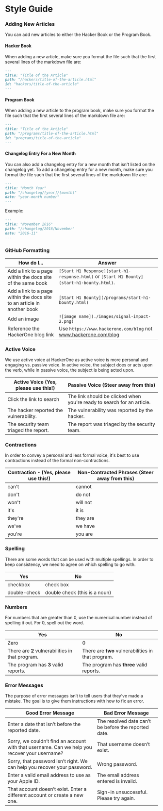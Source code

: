 # Style Guide

### Adding New Articles
You can add new articles to either the Hacker Book or the Program Book.

#### Hacker Book
When adding a new article, make sure you format the file such that the first several lines of the markdown file are:

```md
---
title: "Title of the Article"
path: "/hackers/title-of-the-article.html"
id: "hackers/title-of-the-article"
---
```

#### Program Book
When adding a new article to the program book, make sure you format the file such that the first several lines of the markdown file are:

```md
---
title: "Title of the Article"
path: "/programs/title-of-the-article.html"
id: "programs/title-of-the-article"
---
```

#### Changelog Entry For a New Month
You can also add a changelog entry for a new month that isn't listed on the changelog yet. To add a changelog entry for a new month, make sure you format the file such that the first several lines of the markdown file are:

```md
---
title: "Month Year"
path: "/changelog/[year]/[month]"
date: "year-month number"
---
```

Example:
```md
---
title: "November 2016"
path: "/changelog/2016/November"
date: "2016-11"
---
```

### GitHub Formatting
How do I... | Answer
----------- | -------
Add a link to a page within the docs site of the same book | `[Start H1 Response](start-h1-response.html)` or `[Start H1 Bounty](start-h1-bounty.html)`.
Add a link to a page within the docs site to an article in another book | `[Start H1 Bounty](/programs/start-h1-bounty.html)`
Add an image | `![image name](./images/signal-impact-2.png)`
Reference the HackerOne blog link | Use `https://www.hackerone.com/blog` not www.hackerone.com/blog

### Active Voice
We use active voice at HackerOne as active voice is more personal and engaging vs. passive voice. In active voice, the subject does or acts upon the verb, while in passive voice, the subject is being acted upon.

Active Voice (Yes, please use this!) | Passive Voice (Steer away from this)
------------------------------------ | -------------------------------------
Click the link to search | The link should be clicked when you're ready to search for an article.
The hacker reported the vulnerability. | The vulnerability was reported by the hacker.
The security team triaged the report. | The report was triaged by the security team.

### Contractions
In order to convey a personal and less formal voice, it's best to use contractions instead of the formal non-contractions.

Contraction - (Yes, please use this!) | Non-Contracted Phrases (Steer away from this)
------------------------------------- | -----------------------------------
can't | cannot
don't | do not
won't | will not
it's | it is
they're | they are
we've | we have
you're | you are

### Spelling
There are some words that can be used with multiple spellings. In order to keep consistency, we need to agree on which spelling to go with.

Yes | No
--- | ---
checkbox | check box
double-check | double check (this is a noun)

### Numbers
For numbers that are greater than 0, use the numerical number instead of spelling it out. For 0, spell out the word.

Yes | No
--- | ---
Zero | 0
There are **2** vulnerabilities in that program. | There are **two** vulnerabilities in that program.
The program has **3** valid reports. | The program has **three** valid reports.

### Error Messages
The purpose of error messages isn’t to tell users that they’ve made a mistake. The goal is to give them instructions with how to fix an error.

Good Error Message | Bad Error Message
------------------ | -----------------
Enter a date that isn’t before the reported date. | The resolved date can’t be before the reported date.
Sorry, we couldn’t find an account with that username. Can we help you recover your username? | That username doesn’t exist.
Sorry, that password isn’t right. We can help you recover your password. | Wrong password.
Enter a valid email address to use as your Apple ID. | The email address entered is invalid.
That account doesn’t exist. Enter a different account or create a new one. | Sign-in unsuccessful. Please try again.
